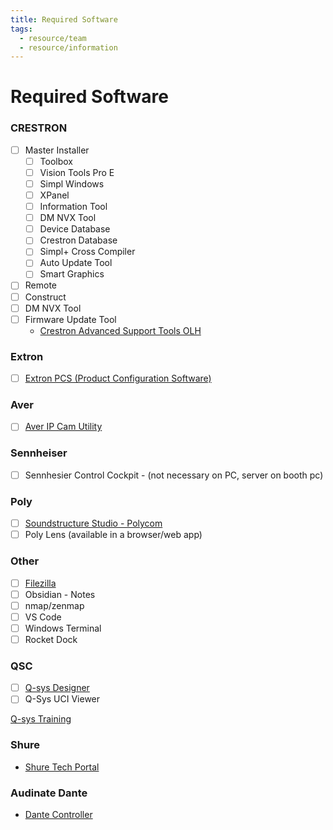 ```yaml
---
title: Required Software
tags:
  - resource/team
  - resource/information
---
```


# Required Software

### CRESTRON
- [ ] Master Installer
    - [ ] Toolbox
    - [ ] Vision Tools Pro E
    - [ ] Simpl Windows
    - [ ] XPanel
    - [ ] Information Tool
    - [ ] DM NVX Tool
    - [ ] Device Database
    - [ ] Crestron Database
    - [ ] Simpl+ Cross Compiler
    - [ ] Auto Update Tool
    - [ ] Smart Graphics
- [ ] Remote
- [ ] Construct
- [ ] DM NVX Tool
- [ ] Firmware Update Tool
	- [Crestron Advanced Support Tools OLH](https://community.crestron.com/s/article/ATSG?fbclid=IwAR07Q_3Znlm87sayp7QxGwOtMVtNOgmfa2qr19KKGiVdfuM_yx6BOr1_4eo)

### Extron
- [ ] [Extron PCS (Product Configuration Software)](https://www.extron.com/product/software/pcscs)

### Aver
- [ ] [Aver IP Cam Utility](https://www.aver.com/Downloads/search?q=AVer%20IPCam%20Utility%20for%20Camera%20IP%20Searching)

### Sennheiser
- [ ] Sennhesier Control Cockpit - (not necessary on PC, server on booth pc)


### Poly
- [ ] [Soundstructure Studio - Polycom](https://support.hp.com/us-en/document/ish_10198660-10198574-16)
- [ ] Poly Lens (available in a browser/web app)

### Other
- [ ] [Filezilla](https://filezilla-project.org/)
- [ ] Obsidian - Notes
- [ ] nmap/zenmap
- [ ] VS Code
- [ ] Windows Terminal
- [ ] Rocket Dock

### QSC
- [ ] [Q-sys Designer](https://www.qsys.com/resources/software-and-firmware/q-sys-designer-software/)
- [ ] Q-Sys UCI Viewer

[Q-sys Training](https://training.qsc.com/mod/page/view.php?id=560)


### Shure

- [Shure Tech Portal](https://techportal.shure.com/en/)

### Audinate Dante

- [Dante Controller](https://my.audinate.com/support/downloads/dante-controller)